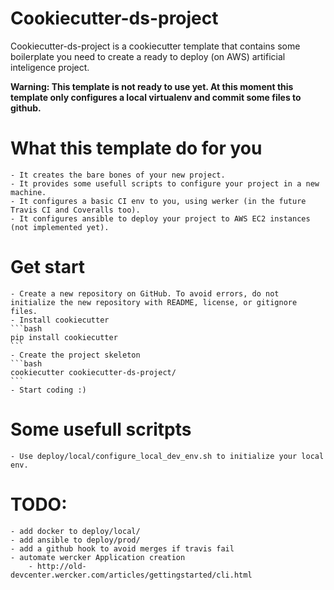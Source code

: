 # Cookiecutter-ds-project
Cookiecutter-ds-project is a cookiecutter template that contains some boilerplate you need to create a ready to deploy (on AWS) artificial inteligence project.

**Warning: This template is not ready to use yet. At this moment this template only configures a local virtualenv and commit some files to github.**

# What this template do for you

    - It creates the bare bones of your new project.
    - It provides some usefull scripts to configure your project in a new machine.
    - It configures a basic CI env to you, using werker (in the future Travis CI and Coveralls too).
    - It configures ansible to deploy your project to AWS EC2 instances (not implemented yet).

# Get start

    - Create a new repository on GitHub. To avoid errors, do not initialize the new repository with README, license, or gitignore files.
    - Install cookiecutter
    ```bash
    pip install cookiecutter
    ```
    - Create the project skeleton
    ```bash
    cookiecutter cookiecutter-ds-project/
    ```
    - Start coding :)

# Some usefull scritpts

    - Use deploy/local/configure_local_dev_env.sh to initialize your local env.
    

# TODO:

    - add docker to deploy/local/
    - add ansible to deploy/prod/
    - add a github hook to avoid merges if travis fail
    - automate wercker Application creation
        - http://old-devcenter.wercker.com/articles/gettingstarted/cli.html
